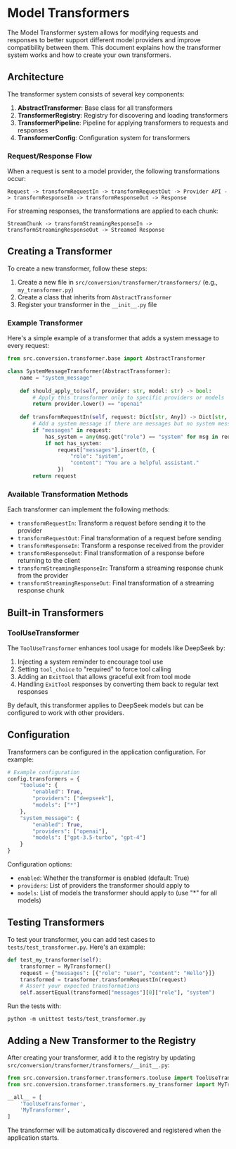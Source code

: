 # Model Transformers

The Model Transformer system allows for modifying requests and responses to better support different model providers and improve compatibility between them. This document explains how the transformer system works and how to create your own transformers.

## Architecture

The transformer system consists of several key components:

1. **AbstractTransformer**: Base class for all transformers
2. **TransformerRegistry**: Registry for discovering and loading transformers
3. **TransformerPipeline**: Pipeline for applying transformers to requests and responses
4. **TransformerConfig**: Configuration system for transformers

### Request/Response Flow

When a request is sent to a model provider, the following transformations occur:

```
Request -> transformRequestIn -> transformRequestOut -> Provider API -> transformResponseIn -> transformResponseOut -> Response
```

For streaming responses, the transformations are applied to each chunk:

```
StreamChunk -> transformStreamingResponseIn -> transformStreamingResponseOut -> Streamed Response
```

## Creating a Transformer

To create a new transformer, follow these steps:

1. Create a new file in `src/conversion/transformer/transformers/` (e.g., `my_transformer.py`)
2. Create a class that inherits from `AbstractTransformer`
3. Register your transformer in the `__init__.py` file

### Example Transformer

Here's a simple example of a transformer that adds a system message to every request:

```python
from src.conversion.transformer.base import AbstractTransformer

class SystemMessageTransformer(AbstractTransformer):
    name = "system_message"
    
    def should_apply_to(self, provider: str, model: str) -> bool:
        # Apply this transformer only to specific providers or models
        return provider.lower() == "openai"
    
    def transformRequestIn(self, request: Dict[str, Any]) -> Dict[str, Any]:
        # Add a system message if there are messages but no system message yet
        if "messages" in request:
            has_system = any(msg.get("role") == "system" for msg in request["messages"])
            if not has_system:
                request["messages"].insert(0, {
                    "role": "system",
                    "content": "You are a helpful assistant."
                })
        return request
```

### Available Transformation Methods

Each transformer can implement the following methods:

- `transformRequestIn`: Transform a request before sending it to the provider
- `transformRequestOut`: Final transformation of a request before sending
- `transformResponseIn`: Transform a response received from the provider
- `transformResponseOut`: Final transformation of a response before returning to the client
- `transformStreamingResponseIn`: Transform a streaming response chunk from the provider
- `transformStreamingResponseOut`: Final transformation of a streaming response chunk

## Built-in Transformers

### ToolUseTransformer

The `ToolUseTransformer` enhances tool usage for models like DeepSeek by:

1. Injecting a system reminder to encourage tool use
2. Setting `tool_choice` to "required" to force tool calling
3. Adding an `ExitTool` that allows graceful exit from tool mode
4. Handling `ExitTool` responses by converting them back to regular text responses

By default, this transformer applies to DeepSeek models but can be configured to work with other providers.

## Configuration

Transformers can be configured in the application configuration. For example:

```python
# Example configuration
config.transformers = {
    "tooluse": {
        "enabled": True,
        "providers": ["deepseek"],
        "models": ["*"]
    },
    "system_message": {
        "enabled": True,
        "providers": ["openai"],
        "models": ["gpt-3.5-turbo", "gpt-4"]
    }
}
```

Configuration options:
- `enabled`: Whether the transformer is enabled (default: True)
- `providers`: List of providers the transformer should apply to
- `models`: List of models the transformer should apply to (use "*" for all models)

## Testing Transformers

To test your transformer, you can add test cases to `tests/test_transformer.py`. Here's an example:

```python
def test_my_transformer(self):
    transformer = MyTransformer()
    request = {"messages": [{"role": "user", "content": "Hello"}]}
    transformed = transformer.transformRequestIn(request)
    # Assert your expected transformations
    self.assertEqual(transformed["messages"][0]["role"], "system")
```

Run the tests with:

```
python -m unittest tests/test_transformer.py
```

## Adding a New Transformer to the Registry

After creating your transformer, add it to the registry by updating `src/conversion/transformer/transformers/__init__.py`:

```python
from src.conversion.transformer.transformers.tooluse import ToolUseTransformer
from src.conversion.transformer.transformers.my_transformer import MyTransformer

__all__ = [
    'ToolUseTransformer',
    'MyTransformer',
]
```

The transformer will be automatically discovered and registered when the application starts.